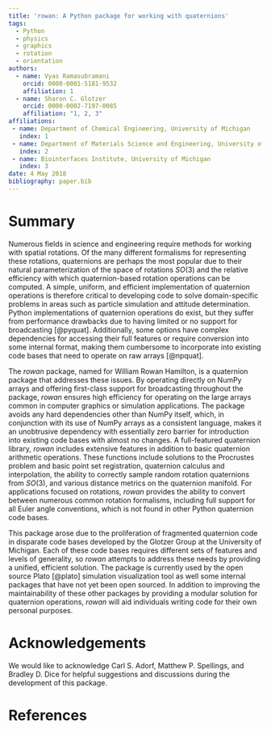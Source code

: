```yaml
---
title: 'rowan: A Python package for working with quaternions'
tags:
  - Python
  - physics
  - graphics
  - rotation
  - orientation
authors:
  - name: Vyas Ramasubramani
    orcid: 0000-0001-5181-9532
    affiliation: 1
  - name: Sharon C. Glotzer
    orcid: 0000-0002-7197-0085
    affiliation: "1, 2, 3"
affiliations:
 - name: Department of Chemical Engineering, University of Michigan
   index: 1
 - name: Department of Materials Science and Engineering, University of Michigan
   index: 2
 - name: Biointerfaces Institute, University of Michigan
   index: 3
date: 4 May 2018
bibliography: paper.bib
---
```


# Summary

Numerous fields in science and engineering require methods for working with
spatial rotations. Of the many different formalisms for representing these
rotations, quaternions are perhaps the most popular due to their natural
parameterization of the space of rotations $SO(3)$ and the relative efficiency
with which quaternion-based rotation operations can be computed. A simple,
uniform, and efficient implementation of quaternion operations is therefore
critical to developing code to solve domain-specific problems in areas such as
particle simulation and attitude determination. Python implementations of
quaternion operations do exist, but they suffer from performance drawbacks due
to having limited or no support for broadcasting [@pyquat].
Additionally, some options have complex dependencies for accessing their full
features or require conversion into some internal format, making them cumbersome
to incorporate into existing code bases that need to operate on raw arrays
[@npquat].

The *rowan* package, named for William Rowan Hamilton, is a quaternion package
that addresses these issues. By operating directly on NumPy arrays and offering
first-class support for broadcasting throughout the package, *rowan* ensures
high efficiency for operating on the large arrays common in computer graphics or
simulation applications. The package avoids any hard dependencies other than
NumPy itself, which, in conjunction with its use of NumPy arrays as a consistent
language, makes it an unobtrusive dependency with essentially zero barrier for
introduction into existing code bases with almost no changes. A full-featured
quaternion library, *rowan* includes extensive features in addition to basic
quaternion arithmetic operations. These functions include solutions to the
Procrustes problem and basic point set registration, quaternion calculus and
interpolation, the ability to correctly sample random rotation quaternions from
$SO(3)$, and various distance metrics on the quaternion manifold. For
applications focused on rotations, *rowan* provides the ability to convert
between numerous common rotation formalisms, including full support for
all Euler angle conventions, which is not found in other Python quaternion code
bases.

This package arose due to the proliferation of fragmented quaternion code in
disparate code bases developed by the Glotzer Group at the University of
Michigan. Each of these code bases requires different sets of features and
levels of generality, so *rowan* attempts to address these needs by providing a
unified, efficient solution. The package is currently used by the open source
Plato [@plato] simulation visualization tool as well some internal packages that
have not yet been open sourced. In addition to improving the maintainability of
these other packages by providing a modular solution for quaternion operations,
*rowan* will aid individuals writing code for their own personal purposes.

# Acknowledgements

We would like to acknowledge Carl S. Adorf, Matthew P. Spellings, and Bradley D.
Dice for helpful suggestions and discussions during the development of this
package.

# References
